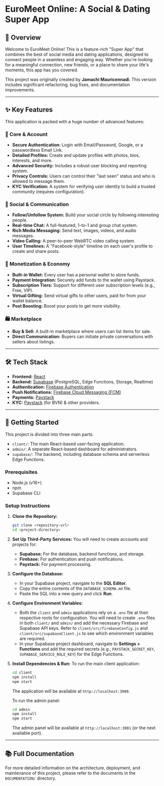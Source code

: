 # EuroMeet Online: A Social & Dating Super App

## 🌟 Overview

Welcome to EuroMeet Online! This is a feature-rich "Super App" that combines the best of social media and dating applications, designed to connect people in a seamless and engaging way. Whether you're looking for a meaningful connection, new friends, or a place to share your life's moments, this app has you covered.

This project was originally created by **Jamachi Mauricennadi**. This version includes significant refactoring, bug fixes, and documentation improvements.

---

## ✨ Key Features

This application is packed with a huge number of advanced features:

### 👤 Core & Account
- **Secure Authentication:** Login with Email/Password, Google, or a passwordless Email Link.
- **Detailed Profiles:** Create and update profiles with photos, bios, interests, and more.
- **Advanced Security:** Includes a robust user blocking and reporting system.
- **Privacy Controls:** Users can control their "last seen" status and who is allowed to message them.
- **KYC Verification:** A system for verifying user identity to build a trusted community (requires configuration).

### 💬 Social & Communication
- **Follow/Unfollow System:** Build your social circle by following interesting people.
- **Real-time Chat:** A full-featured, 1-to-1 and group chat system.
- **Rich Media Messaging:** Send text, images, videos, and audio messages.
- **Video Calling:** A peer-to-peer WebRTC video calling system.
- **User Timelines:** A "Facebook-style" timeline on each user's profile to create and share posts.

### 💸 Monetization & Economy
- **Built-in Wallet:** Every user has a personal wallet to store funds.
- **Payment Integration:** Securely add funds to the wallet using Paystack.
- **Subscription Tiers:** Support for different user subscription levels (e.g., Free, VIP).
- **Virtual Gifting:** Send virtual gifts to other users, paid for from your wallet balance.
- **Post Boosting:** Boost your posts to get more visibility.

### 🛍️ Marketplace
- **Buy & Sell:** A built-in marketplace where users can list items for sale.
- **Direct Communication:** Buyers can initiate private conversations with sellers about listings.

---

## 🛠️ Tech Stack

*   **Frontend:** [React](https://reactjs.org/)
*   **Backend:** [Supabase](https://supabase.io/) (PostgreSQL, Edge Functions, Storage, Realtime)
*   **Authentication:** [Firebase Authentication](https://firebase.google.com/docs/auth)
*   **Push Notifications:** [Firebase Cloud Messaging (FCM)](https://firebase.google.com/docs/cloud-messaging)
*   **Payments:** [Paystack](https://paystack.com/)
*   **KYC:** [Paystack](https://paystack.com/) (for BVN) & other providers.

---

## 🚀 Getting Started

This project is divided into three main parts:
- `client/`: The main React-based user-facing application.
- `admin/`: A separate React-based dashboard for administrators.
- `supabase/`: The backend, including database schema and serverless Edge Functions.

### Prerequisites
- Node.js (v16+)
- npm
- Supabase CLI

### Setup Instructions

1.  **Clone the Repository:**
    ```bash
    git clone <repository-url>
    cd <project-directory>
    ```

2.  **Set Up Third-Party Services:**
    You will need to create accounts and projects for:
    - **Supabase:** For the database, backend functions, and storage.
    - **Firebase:** For authentication and push notifications.
    - **Paystack:** For payment processing.

3.  **Configure the Database:**
    - In your Supabase project, navigate to the **SQL Editor**.
    - Copy the entire contents of the `DATABASE_SCHEMA.md` file.
    - Paste the SQL into a new query and click **Run**.

4.  **Configure Environment Variables:**
    - Both the `client` and `admin` applications rely on a `.env` file at their respective roots for configuration. You will need to create `.env` files in both `client/` and `admin/` and add the necessary Firebase and Supabase API keys. Refer to `client/src/firebaseConfig.js` and `client/src/supabaseClient.js` to see which environment variables are required.
    - In your Supabase project dashboard, navigate to **Settings > Functions** and add the required secrets (e.g., `PAYSTACK_SECRET_KEY`, `SUPABASE_SERVICE_ROLE_KEY`) for the Edge Functions.

5.  **Install Dependencies & Run:**
    To run the main client application:
    ```bash
    cd client
    npm install
    npm start
    ```
    The application will be available at `http://localhost:3000`.

    To run the admin panel:
    ```bash
    cd admin
    npm install
    npm start
    ```
    The admin panel will be available at `http://localhost:3001` (or the next available port).

---

## 📚 Full Documentation

For more detailed information on the architecture, deployment, and maintenance of this project, please refer to the documents in the `DOCUMENTATION/` directory.

